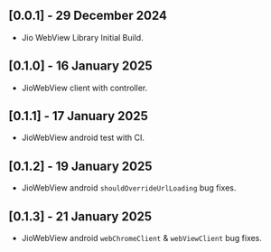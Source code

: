 ## [0.0.1] - 29 December 2024

* Jio WebView Library Initial Build.

## [0.1.0] - 16 January 2025

* JioWebView client with controller.

## [0.1.1] - 17 January 2025

* JioWebView android test with CI.

## [0.1.2] - 19 January 2025

* JioWebView android `shouldOverrideUrlLoading` bug fixes.

## [0.1.3] - 21 January 2025

* JioWebView android `webChromeClient` & `webViewClient` bug fixes.
